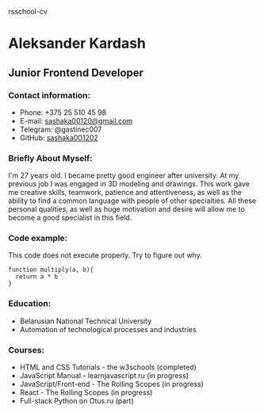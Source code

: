 rsschool-cv

# Aleksander Kardash

## Junior Frontend Developer

### Contact information:
* Phone: +375 25 510 45 98
* E-mail: sashaka00120@gmail.com
* Telegram: @gastinec007
* GitHub: [sashaka001202](https://github.com/sashaka001202 "github account")

### Briefly About Myself:
I'm 27 years old. I became pretty good engineer after university. At my previous job I was engaged in 3D modeling and drawings. ​This work gave me creative skills, teamwork, patience and attentiveness, as well as the ability to find a common language with people of other specialties.  All these personal qualities, as well as huge motivation and desire will allow me to become a good specialist in this field.

### Code example:
This code does not execute properly. Try to figure out why.

```
function multiply(a, b){
  return a * b
}
```

### Education:
* Belarusian National Technical University
* Automation of technological processes and industries

### Courses:
* HTML and CSS Tutorials -  the w3schools (completed)
* JavaScript Manual - learnjavascript.ru (in progress)
* JavaScript/Front-end - The Rolling Scopes (in progress)
* React - The Rolling Scopes (in progress)
* Full-stack Python on Otus.ru (part)